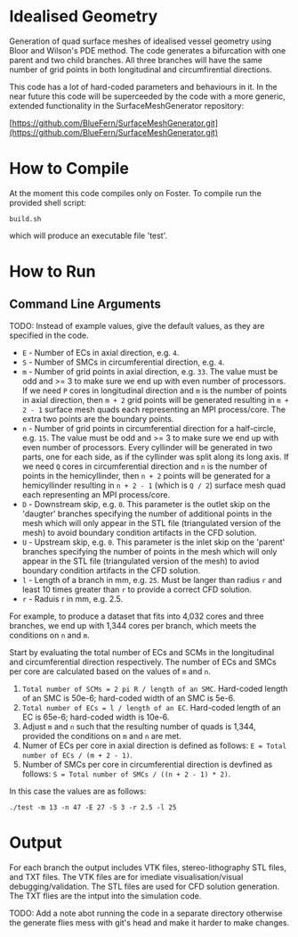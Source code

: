 Idealised Geometry
==================

Generation of quad surface meshes of idealised vessel geometry using Bloor and
Wilson's PDE method. The code generates a bifurcation with one parent and two
child branches. All three branches will have the same number of grid points in
both longitudinal and circumfirential directions.

This code has a lot of hard-coded parameters and behaviours in it. In the near
future this code will be superceeded by the code with a more generic, extended
functionality in the SurfaceMeshGenerator repository:

[https://github.com/BlueFern/SurfaceMeshGenerator.git](https://github.com/BlueFern/SurfaceMeshGenerator.git)

How to Compile
==============

At the moment this code compiles only on Foster. To compile run the provided
shell script:

    build.sh
    
which will produce an executable file 'test'.

How to Run
==========

Command Line Arguments
----------------------

TODO: Instead of example values, give the default values, as they are specified in the code.

 * `E` - Number of ECs in axial direction, e.g. `4`.
 * `S` - Number of SMCs in circumferential direction, e.g. `4`.
 * `m` - Number of grid points in axial direction, e.g. `33`. The value must be
 odd and >= 3 to make sure we end up with even number of processors. If we need
 `P` cores in longitudinal direction and `m` is the number of points in axial
 direction, then `m + 2` grid points will be generated resulting in `m + 2 - 1`
 surface mesh quads each representing an MPI process/core. The extra two points
 are the boundary points. 
 * `n` - Number of grid points in circumferential direction for a half-circle,
 e.g. `15`. The value must be odd and >= 3 to make sure we end up with even
 number of processors. Every cyllinder will be generated in two parts, one for
 each side, as if the cyllinder was split along its long axis. If we need `Q`
 cores in circumferential direction and `n` is the number of points in the
 hemicyllinder, then `n + 2` points will be generated for a hemicyllinder
 resulting in `n + 2 - 1` (which is `Q / 2`) surface mesh quad each representing
 an MPI process/core.
 * `D` - Downstream skip, e.g. `0`. This parameter is the outlet skip on the
 'daugter' branches specifying the number of additional points in the mesh which
 will only appear in the STL file (triangulated version of the mesh) to avoid
 boundary condition artifacts in the CFD solution.
 * `U` - Upstream skip, e.g. `0`. This parameter is the inlet skip on the
 'parent' branches specifying the number of points in the mesh which will only
 appear in the STL file (triangulated version of the mesh) to aviod boundary
 condition artifacts in the CFD solution.
 * `l` - Length of a branch in mm, e.g. `25`. Must be langer than radius `r` and
 least 10 times greater than `r` to provide a correct CFD solution.
 * `r` - Raduis r in mm, e.g. 2.5.

For example, to produce a dataset that fits into 4,032 cores and three branches,
we end up with 1,344 cores per branch, which meets the conditions on `n` and
`m`.

Start by evaluating the total number of ECs and SCMs in the longitudinal and
circumferential direction respectively. The number of ECs and SMCs per core are
calculated based on the values of `m` and `n`.

 1. `Total number of SCMs = 2 pi R / length of an SMC`. Hard-coded length of an
 SMC is 50e-6; hard-coded width of an SMC is 5e-6.
 2. `Total number of ECs = l / length of an EC`. Hard-coded length of an EC is
 65e-6; hard-coded width is 10e-6.
 3. Adjust `m` and `n` such that the resulting number of quads is 1,344,
 provided the conditions on `m` and `n` are met.
 4. Numer of ECs per core in axial direction is defined as follows:
 `E = Total number of ECs / (m + 2 - 1)`.
 6. Number of SMCs per core in circumferential direction is devfined as follows:
 `S = Total number of SMCs / ((n + 2 - 1) * 2)`.

In this case the values are as follows:

    ./test -m 13 -n 47 -E 27 -S 3 -r 2.5 -l 25


Output
======

For each branch the output includes VTK files, stereo-lithography STL files, and
TXT files. The VTK files are for imediate visualisation/visual
debugging/validation. The STL files are used for CFD solution generation. The
TXT flies are the intput into the simulation code.

TODO: Add a note abot running the code in a separate directory otherwise the
generate flies mess with git's head and make it harder to make changes.



